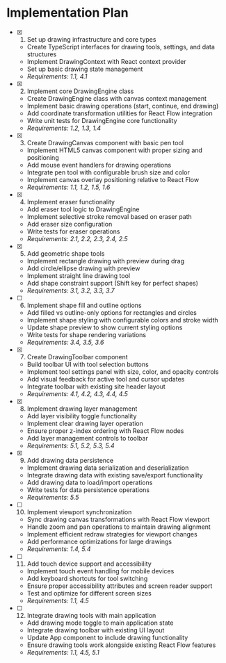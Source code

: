 # Implementation Plan

- [x] 1. Set up drawing infrastructure and core types





  - Create TypeScript interfaces for drawing tools, settings, and data structures
  - Implement DrawingContext with React context provider
  - Set up basic drawing state management
  - _Requirements: 1.1, 4.1_

- [x] 2. Implement core DrawingEngine class





  - Create DrawingEngine class with canvas context management
  - Implement basic drawing operations (start, continue, end drawing)
  - Add coordinate transformation utilities for React Flow integration
  - Write unit tests for DrawingEngine core functionality
  - _Requirements: 1.2, 1.3, 1.4_

- [x] 3. Create DrawingCanvas component with basic pen tool





  - Implement HTML5 canvas component with proper sizing and positioning
  - Add mouse event handlers for drawing operations
  - Integrate pen tool with configurable brush size and color
  - Implement canvas overlay positioning relative to React Flow
  - _Requirements: 1.1, 1.2, 1.5, 1.6_

- [x] 4. Implement eraser functionality





  - Add eraser tool logic to DrawingEngine
  - Implement selective stroke removal based on eraser path
  - Add eraser size configuration
  - Write tests for eraser operations
  - _Requirements: 2.1, 2.2, 2.3, 2.4, 2.5_

- [x] 5. Add geometric shape tools





  - Implement rectangle drawing with preview during drag
  - Add circle/ellipse drawing with preview
  - Implement straight line drawing tool
  - Add shape constraint support (Shift key for perfect shapes)
  - _Requirements: 3.1, 3.2, 3.3, 3.7_

- [ ] 6. Implement shape fill and outline options
  - Add filled vs outline-only options for rectangles and circles
  - Implement shape styling with configurable colors and stroke width
  - Update shape preview to show current styling options
  - Write tests for shape rendering variations
  - _Requirements: 3.4, 3.5, 3.6_

- [x] 7. Create DrawingToolbar component





  - Build toolbar UI with tool selection buttons
  - Implement tool settings panel with size, color, and opacity controls
  - Add visual feedback for active tool and cursor updates
  - Integrate toolbar with existing site header layout
  - _Requirements: 4.1, 4.2, 4.3, 4.4, 4.5_

- [x] 8. Implement drawing layer management





  - Add layer visibility toggle functionality
  - Implement clear drawing layer operation
  - Ensure proper z-index ordering with React Flow nodes
  - Add layer management controls to toolbar
  - _Requirements: 5.1, 5.2, 5.3, 5.4_

- [x] 9. Add drawing data persistence





  - Implement drawing data serialization and deserialization
  - Integrate drawing data with existing save/export functionality
  - Add drawing data to load/import operations
  - Write tests for data persistence operations
  - _Requirements: 5.5_

- [ ] 10. Implement viewport synchronization




  - Sync drawing canvas transformations with React Flow viewport
  - Handle zoom and pan operations to maintain drawing alignment
  - Implement efficient redraw strategies for viewport changes
  - Add performance optimizations for large drawings
  - _Requirements: 1.4, 5.4_

- [ ] 11. Add touch device support and accessibility
  - Implement touch event handling for mobile devices
  - Add keyboard shortcuts for tool switching
  - Ensure proper accessibility attributes and screen reader support
  - Test and optimize for different screen sizes
  - _Requirements: 1.1, 4.5_

- [ ] 12. Integrate drawing tools with main application
  - Add drawing mode toggle to main application state
  - Integrate drawing toolbar with existing UI layout
  - Update App component to include drawing functionality
  - Ensure drawing tools work alongside existing React Flow features
  - _Requirements: 1.1, 4.5, 5.1_